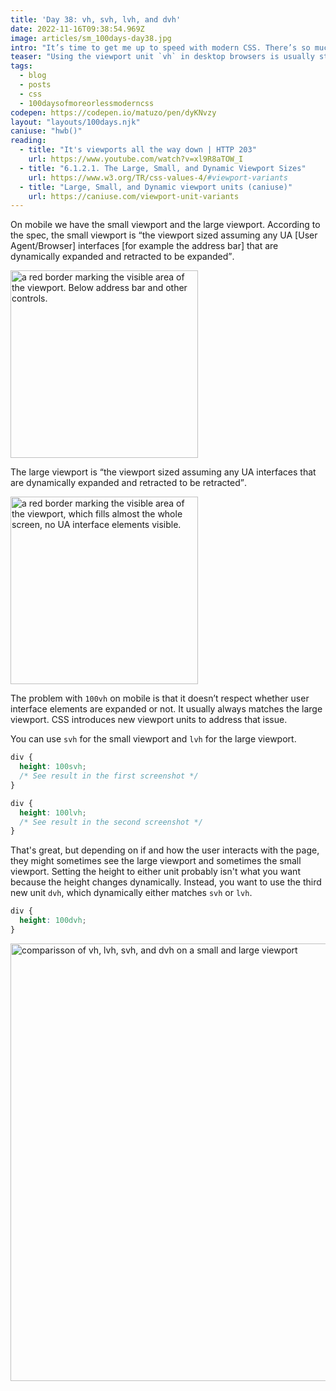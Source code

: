 ```yaml
---
title: 'Day 38: vh, svh, lvh, and dvh'
date: 2022-11-16T09:38:54.969Z
image: articles/sm_100days-day38.jpg
intro: "It’s time to get me up to speed with modern CSS. There’s so much new in CSS that I know too little about. To change that I’ve started [#100DaysOfMoreOrLessModernCSS](/blog/2022/100-days-of-more-or-less-modern-css/). Why more or less modern CSS? Because some topics will be about cutting-edge features, while other stuff has been around for quite a while already, but I just have little to no experience with it."
teaser: "Using the viewport unit `vh` in desktop browsers is usually straight-forward, `100vh` matches the height of the viewport. On mobile that's different because the viewport height changes depending on whether or not certain user interface elements are visible, `100vh` doesn't always match the height of the viewport."
tags:
  - blog
  - posts
  - css
  - 100daysofmoreorlessmoderncss
codepen: https://codepen.io/matuzo/pen/dyKNvzy
layout: "layouts/100days.njk"
caniuse: "hwb()"
reading:
  - title: "It's viewports all the way down | HTTP 203"
    url: https://www.youtube.com/watch?v=xl9R8aTOW_I
  - title: "6.1.2.1. The Large, Small, and Dynamic Viewport Sizes"
    url: https://www.w3.org/TR/css-values-4/#viewport-variants
  - title: "Large, Small, and Dynamic viewport units (caniuse)"
    url: https://caniuse.com/viewport-unit-variants
---
```



On mobile we have the small viewport and the large viewport. According to the spec, the small viewport is <q>the viewport sized assuming any UA [User Agent/Browser] interfaces [for example the address bar] that are dynamically expanded and retracted to be expanded</q>.

<img src="/images/100days-38-1.jpg" alt="a red border marking the visible area of the viewport. Below address bar and other controls." width="300">

The large viewport is <q>the viewport sized assuming any UA interfaces that are dynamically expanded and retracted to be retracted</q>.

<img src="/images/100days-38-2.png" alt="a red border marking the visible area of the viewport, which fills almost the whole screen, no UA interface elements visible." width="300">

The problem with `100vh` on mobile is that it doesn’t respect whether user interface elements are expanded or not. It usually always matches the large viewport. CSS introduces new viewport units to address that issue.

You can use `svh` for the small viewport and `lvh` for the large viewport.

```css
div {
  height: 100svh;
  /* See result in the first screenshot */
}
```

```css
div {
  height: 100lvh;
  /* See result in the second screenshot */
}
```

That's great, but depending on if and how the user interacts with the page, they might sometimes see the large viewport and sometimes the small viewport. Setting the height to either unit probably isn't what you want because the height changes dynamically. Instead, you want to use the third new unit `dvh`, which dynamically either matches `svh` or `lvh`.

```css
div {
  height: 100dvh;
}
```

<img src="/images/100days-38-3.jpg" alt="comparisson of vh, lvh, svh, and dvh on a small and large viewport" width="700">